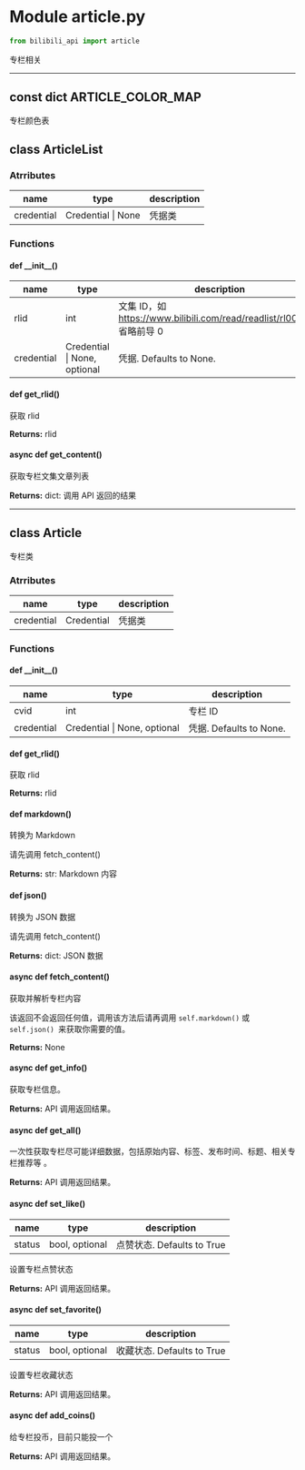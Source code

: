 # Module article.py

```python
from bilibili_api import article
```

专栏相关

---

## const dict ARTICLE_COLOR_MAP

专栏颜色表

## class ArticleList

### Atrributes

| name | type | description |
| - | - | - |
| credential | Credential \| None | 凭据类 |

### Functions

#### def \_\_init\_\_()

| name | type | description |
| - | - | - |
| rlid       | int                  | 文集 ID，如 https://www.bilibili.com/read/readlist/rl000010 省略前导 0 |
| credential | Credential \| None, optional | 凭据. Defaults to None.                                      |

#### def get_rlid()

获取 rlid

**Returns:** rlid

#### async def get_content()

获取专栏文集文章列表

**Returns:** dict: 调用 API 返回的结果

---

## class Article

专栏类

### Atrributes

| name | type | description |
| - | - | - |
| credential | Credential | 凭据类 |

### Functions

#### def \_\_init\_\_()

| name       | type                 | description             |
| ---------- | -------------------- | ----------------------- |
| cvid       | int                  | 专栏 ID                 |
| credential | Credential \| None, optional | 凭据. Defaults to None. |

#### def get_rlid()

获取 rlid

**Returns:** rlid

#### def markdown()

转换为 Markdown

请先调用 fetch_content()

**Returns:** str: Markdown 内容

#### def json()

转换为 JSON 数据

请先调用 fetch_content()

**Returns:** dict: JSON 数据

#### async def fetch_content()

获取并解析专栏内容

该返回不会返回任何值，调用该方法后请再调用 `self.markdown()` 或 `self.json() `来获取你需要的值。

**Returns:** None

#### async def get_info()

获取专栏信息。

**Returns:** API 调用返回结果。

#### async def get_all()

一次性获取专栏尽可能详细数据，包括原始内容、标签、发布时间、标题、相关专栏推荐等		。

**Returns:** API 调用返回结果。

#### async def set_like()

| name   | type           | description                |
| ------ | -------------- | -------------------------- |
| status | bool, optional | 点赞状态. Defaults to True |

设置专栏点赞状态

**Returns:** API 调用返回结果。

#### async def set_favorite()

| name   | type           | description                |
| ------ | -------------- | -------------------------- |
| status | bool, optional | 收藏状态. Defaults to True |

设置专栏收藏状态

**Returns:** API 调用返回结果。

#### async def add_coins()

给专栏投币，目前只能投一个

**Returns:** API 调用返回结果。

